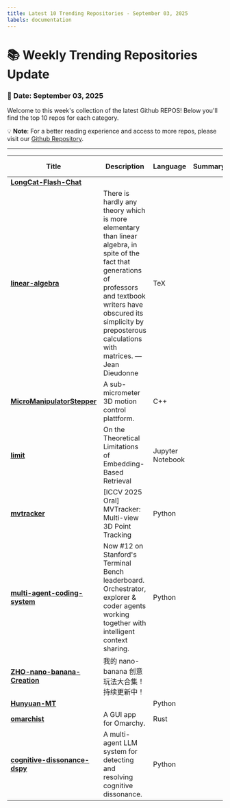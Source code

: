 ```yaml
---
title: Latest 10 Trending Repositories - September 03, 2025
labels: documentation
---
```

# 📚 Weekly Trending Repositories Update

### 📅 Date: September 03, 2025

Welcome to this week's collection of the latest Github REPOS! Below you'll find the top 10 repos for each category.

💡 **Note**: For a better reading experience and access to more repos, please visit our [Github Repository](https://github.com/marc-ko/daily-trending-repo).

---

| **Title** | **Description** | **Language** | **Summary** | **Tags** | **Stars Count** |
| --- | --- | --- | --- | --- | --- |
| **[LongCat-Flash-Chat](https://github.com/meituan-longcat/LongCat-Flash-Chat)** |  |  |  |  | 801 |
| **[linear-algebra](https://github.com/the-litte-book-of/linear-algebra)** | There is hardly any theory which is more elementary than linear algebra, in spite of the fact that generations of professors and textbook writers have obscured its simplicity by preposterous calculations with matrices. —Jean Dieudonne | TeX |  |  | 577 |
| **[MicroManipulatorStepper](https://github.com/0x23/MicroManipulatorStepper)** | A sub-micrometer 3D motion control plattform. | C++ |  |  | 444 |
| **[limit](https://github.com/google-deepmind/limit)** | On the Theoretical Limitations of Embedding-Based Retrieval | Jupyter Notebook |  |  | 432 |
| **[mvtracker](https://github.com/ethz-vlg/mvtracker)** | [ICCV 2025 Oral] MVTracker: Multi-view 3D Point Tracking | Python |  |  | 285 |
| **[multi-agent-coding-system](https://github.com/Danau5tin/multi-agent-coding-system)** | Now #12 on Stanford's Terminal Bench leaderboard. Orchestrator, explorer & coder agents working together with intelligent context sharing. | Python |  |  | 266 |
| **[ZHO-nano-banana-Creation](https://github.com/ZHO-ZHO-ZHO/ZHO-nano-banana-Creation)** | 我的 nano-banana 创意玩法大合集！  持续更新中！ |  |  |  | 258 |
| **[Hunyuan-MT](https://github.com/Tencent-Hunyuan/Hunyuan-MT)** |  | Python |  |  | 250 |
| **[omarchist](https://github.com/tahayvr/omarchist)** | A GUI app for Omarchy.  | Rust |  |  | 234 |
| **[cognitive-dissonance-dspy](https://github.com/evalops/cognitive-dissonance-dspy)** | A multi-agent LLM system for detecting and resolving cognitive dissonance. | Python |  |  | 230 |

